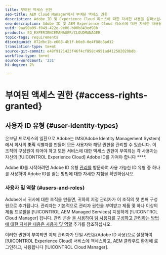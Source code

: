 ```yaml
---
title: 부여된 액세스 권한
seo-title: AEM Cloud Manager에서 부여된 액세스 권한
description: Adobe ID 및 Experience Cloud 리소스에 대한 자세한 내용을 살펴보십시오.
seo-description: Adobe ID 및 AEM Experience Cloud 리소스에 대한 자세한 내용을 살펴보려면 이 페이지를 따르십시오.
uuid: 9aa90a99-f049-422e-9e06-b00b843ed98b
products: SG_EXPERIENCEMANAGER/CLOUDMANAGER
topic-tags: requirements
discoiquuid: 072dbc1b-e608-4b1f-b0e8-0e4f88c8ad12
translation-type: tm+mt
source-git-commit: e48f9121423f46f4cf858c4951ad412582020bdb
workflow-type: tm+mt
source-wordcount: '231'
ht-degree: 2%

---
```



# 부여된 액세스 권한 {#access-rights-granted}

## 사용자 ID 유형 {#user-identity-types}

온보딩 프로세스의 일환으로 Adobe는 IMS(Adobe Identity Management System)에서 회사의 **조직** 식별자를 만들어 모든 사용자와 해당 권한을 관리할 수 있습니다. 이 조직의 구성원이 되어야 하고 모든 서비스에 대한 액세스 권한이 부여되는 각 사용자는 자신의 [!UICONTROL Experience Cloud] Adobe ID를 가져야 합니다 ****.

Adobe ID를 시작하려면 Adobe ID 유형 [관리를](https://helpx.adobe.com/enterprise/using/identity.html) 방문하여 사용 가능한 ID 유형 중 하나를 사용하여 Adobe ID를 얻는 방법에 대한 자세한 지침을 확인하십시오.

### 사용자 및 역할 {#users-and-roles}

Adobe에서 귀사에 대한 조직을 만들면, 귀하의 지정 관리자가 이 조직의 첫 번째 구성원으로 추가됩니다. 관리자는 기본적으로 관리자 권한을 부여받고 제품 및 하나 이상의 제품 프로필을 [!UICONTROL AEM Managed Services] 지정하게 [!UICONTROL Cloud Manager] 됩니다. 관리 콘솔 [을 사용하여 팀 사용자를 구성하고 관리하는 방법에 대한 자세한 내용은 사용자 및 역할](setting-up-users-and-roles.md) 추가를 참조하십시오.

이러한 권한이 부여되면 이제 관리자가 단일 사인온(Adobe ID 사용)으로 설정하여 [!UICONTROL Experience Cloud] 서비스에 액세스하고, AEM 클라우드 환경에 로그인하고, 사용합니다 [!UICONTROL Cloud Manager].
